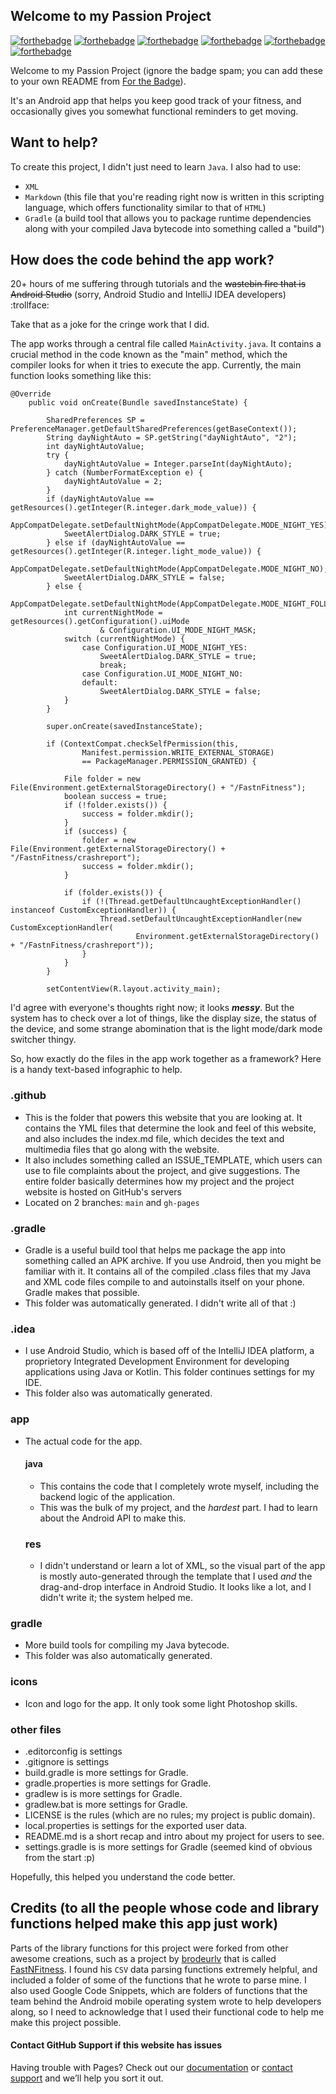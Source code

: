 ## Welcome to my Passion Project

[![forthebadge](https://forthebadge.com/images/badges/gluten-free.svg)](https://forthebadge.com)
[![forthebadge](https://forthebadge.com/images/badges/made-with-crayons.svg)](https://forthebadge.com)
[![forthebadge](https://forthebadge.com/images/badges/built-for-android.svg)](https://forthebadge.com)
[![forthebadge](https://forthebadge.com/images/badges/it-works-why.svg)](https://forthebadge.com)
[![forthebadge](https://forthebadge.com/images/badges/made-with-java.svg)](https://forthebadge.com)
[![forthebadge](https://forthebadge.com/images/badges/60-percent-of-the-time-works-every-time.svg)](https://forthebadge.com)

Welcome to my Passion Project (ignore the badge spam; you can add these to your own README from
[For the Badge](https://www.forthebadge.com)).

It's an Android app that helps you keep good track of your fitness, and occasionally gives you
somewhat functional reminders to get moving.

## Want to help?

To create this project, I didn't just need to learn `Java`. I also had to use:

*   `XML`
*   `Markdown` (this file that you're reading right now is written in this scripting language,
    which offers functionality similar to that of `HTML`)
*   `Gradle` (a build tool that allows you to package runtime dependencies along with your
    compiled Java bytecode into something called a "build")


## How does the code behind the app work?

20+ hours of me suffering through tutorials and the ~~wastebin fire that is Android Studio~~
(sorry, Android Studio and IntelliJ IDEA developers) :trollface:

Take that as a joke for the cringe work that I did.

The app works through a central file called `MainActivity.java`.
It contains a crucial method in the code known as the "main" method, which the compiler looks for
when it tries to execute the app. Currently, the main function looks something like this:

    @Override
        public void onCreate(Bundle savedInstanceState) {

            SharedPreferences SP = PreferenceManager.getDefaultSharedPreferences(getBaseContext());
            String dayNightAuto = SP.getString("dayNightAuto", "2");
            int dayNightAutoValue;
            try {
                dayNightAutoValue = Integer.parseInt(dayNightAuto);
            } catch (NumberFormatException e) {
                dayNightAutoValue = 2;
            }
            if (dayNightAutoValue == getResources().getInteger(R.integer.dark_mode_value)) {
                AppCompatDelegate.setDefaultNightMode(AppCompatDelegate.MODE_NIGHT_YES);
                SweetAlertDialog.DARK_STYLE = true;
            } else if (dayNightAutoValue == getResources().getInteger(R.integer.light_mode_value)) {
                AppCompatDelegate.setDefaultNightMode(AppCompatDelegate.MODE_NIGHT_NO);
                SweetAlertDialog.DARK_STYLE = false;
            } else {
                AppCompatDelegate.setDefaultNightMode(AppCompatDelegate.MODE_NIGHT_FOLLOW_SYSTEM);
                int currentNightMode = getResources().getConfiguration().uiMode
                        & Configuration.UI_MODE_NIGHT_MASK;
                switch (currentNightMode) {
                    case Configuration.UI_MODE_NIGHT_YES:
                        SweetAlertDialog.DARK_STYLE = true;
                        break;
                    case Configuration.UI_MODE_NIGHT_NO:
                    default:
                        SweetAlertDialog.DARK_STYLE = false;
                }
            }

            super.onCreate(savedInstanceState);

            if (ContextCompat.checkSelfPermission(this,
                    Manifest.permission.WRITE_EXTERNAL_STORAGE)
                    == PackageManager.PERMISSION_GRANTED) {

                File folder = new File(Environment.getExternalStorageDirectory() + "/FastnFitness");
                boolean success = true;
                if (!folder.exists()) {
                    success = folder.mkdir();
                }
                if (success) {
                    folder = new File(Environment.getExternalStorageDirectory() + "/FastnFitness/crashreport");
                    success = folder.mkdir();
                }

                if (folder.exists()) {
                    if (!(Thread.getDefaultUncaughtExceptionHandler() instanceof CustomExceptionHandler)) {
                        Thread.setDefaultUncaughtExceptionHandler(new CustomExceptionHandler(
                                Environment.getExternalStorageDirectory() + "/FastnFitness/crashreport"));
                    }
                }
            }

            setContentView(R.layout.activity_main);

I'd agree with everyone's thoughts right now; it looks ***messy***. But the system has to check over
a lot of things, like the display size, the status of the device, and some strange abomination that
is the light mode/dark mode switcher thingy.

So, how exactly do the files in the app work together as a framework?
Here is a handy text-based infographic to help.

   ### .github
   *   This is the folder that powers this website that you are looking at. It contains the YML files that determine the look and feel of this website, and also includes the index.md file, which decides the text and multimedia files that go along with the website.
   *   It also includes something called an ISSUE_TEMPLATE, which users can use to file complaints about the project, and give suggestions. The entire folder basically determines how my project and the project website is hosted on GitHub's servers
   *   Located on 2 branches: `main` and `gh-pages`
    
   ### .gradle
   *   Gradle is a useful build tool that helps me package the app into something called an APK archive. If you use Android, then you might be familiar with it. It contains all of the compiled .class files that my Java and XML code files compile to and autoinstalls itself on your phone. Gradle makes that possible. 
   *   This folder was automatically generated. I didn't write all of that :)
    
   ### .idea
   *   I use Android Studio, which is based off of the IntelliJ IDEA platform, a proprietory Integrated Development Environment for developing applications using Java or Kotlin. This folder continues settings for my IDE.
   *   This folder also was automatically generated.
    
   ### app
   *   The actual code for the app.
    
       #### java
       *   This contains the code that I completely wrote myself, including the backend logic of the application.
       *   This was the bulk of my project, and the *hardest* part. I had to learn about the Android API to make this.
        
       ### res
       *   I didn't understand or learn a lot of XML, so the visual part of the app is mostly auto-generated through the template that I used *and* the drag-and-drop interface in Android Studio. It looks like a lot, and I didn't write it; the system helped me.
    
   ### gradle
   *   More build tools for compiling my Java bytecode. 
   *   This folder was also automatically generated. 
    
   ### icons
   *   Icon and logo for the app. It only took some light Photoshop skills.
    
   ### other files
   *   .editorconfig is settings
   *   .gitignore is settings
   *   build.gradle is more settings for Gradle.
   *   gradle.properties is more settings for Gradle.
   *   gradlew is is more settings for Gradle.
   *   gradlew.bat is more settings for Gradle.
   *   LICENSE is the rules (which are no rules; my project is public domain).
   *   local.properties is settings for the exported user data.
   *   README.md is a short recap and intro about my project for users to see.
   *   settings.gradle is is more settings for Gradle (seemed kind of obvious from the start :p)

Hopefully, this helped you understand the code better.

## Credits (to all the people whose code and library functions helped make this app just work)

Parts of the library functions for this project were forked from other awesome creations, such as
a project by [brodeurlv](https://www.github.com/brodeurlv) that is called
[FastNFitness](https://www.github/com/brodeurlv/fastnfitness). I found his `CSV` data parsing
functions extremely helpful, and included a folder of some of the functions that he wrote to parse
mine. I also used Google Code Snippets, which are folders of functions that the team behind the
Android mobile operating system wrote to help developers along, so I need to acknowledge that I
used their functional code to help me make this project possible.

#### Contact GitHub Support if this website has issues

Having trouble with Pages? Check out our [documentation](https://docs.github.com/categories/github-pages-basics/) or [contact support](https://support.github.com/contact) and we’ll help you sort it out.
